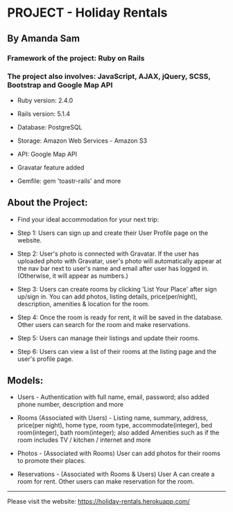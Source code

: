 # PROJECT - Holiday Rentals

## By Amanda Sam

### Framework of the project: Ruby on Rails

### The project also involves: JavaScript, AJAX, jQuery, SCSS, Bootstrap and Google Map API

* Ruby version: 2.4.0

* Rails version: 5.1.4

* Database: PostgreSQL

* Storage: Amazon Web Services - Amazon S3

* API: Google Map API

* Gravatar feature added

* Gemfile: gem 'toastr-rails' and more

## About the Project:

- Find your ideal accommodation for your next trip:

- Step 1: Users can sign up and create their User Profile page on the website.

- Step 2: User's photo is connected with Gravatar. If the user has uploaded photo with Gravatar, user's photo will automatically appear at the nav bar next to user's name and email after user has logged in. (Otherwise, it will appear as numbers.)

- Step 3: Users can create rooms by clicking 'List Your Place' after sign up/sign in. You can add photos, listing details, price(per/night), description, amenities & location for the room.

- Step 4: Once the room is ready for rent, it will be saved in the database. Other users can search for the room and make reservations.

- Step 5: Users can manage their listings and update their rooms.

- Step 6: Users can view a list of their rooms at the listing page and the user's profile page.

## Models:

* Users - Authentication with full name, email, password; also added phone number, description and more

* Rooms (Associated with Users) - Listing name, summary, address, price(per night), home type, room type, accommodate(integer), bed room(integer), bath room(integer); also added Amenities such as if the room includes TV / kitchen / internet and more

* Photos - (Associated with Rooms) User can add photos for their rooms to promote their places.

* Reservations - (Associated with Rooms & Users) User A can create a room for rent. Other users can make reservation for the room.

-------------------------------------------

Please visit the website:
https://holiday-rentals.herokuapp.com/
